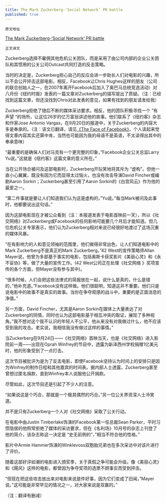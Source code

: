 ```yaml
---
title: The Mark Zuckerberg-‘Social Network’ PR battle
published: true
---
```


`原文地址`

[The Mark Zuckerberg-‘Social Network’ PR battle](https://www.hollywoodreporter.com/news/mark-zuckerberg-social-network-pr-28618)

`正文译文`

Zuckerberg选择不雇佣其他危机公关团队，而是采用了由公司内部的企业公关团队和其惯用的公关公司Outcast共同打造的反击策略。

当时的决定是，Zuckerberg担心自己的反应会进一步助长人们对电影的兴趣，所以不会公开抨击这部电影。相反，Facebook让Chris Hughes这样的朋友（公司的联合创始人之一，在2007年离开Facebook后加入了奥巴马总统竞选活动）对八月份《纽约时报》发表的一篇文章对Zuckerberg的描写提出了质疑。（注：已经找到这篇文章，但还没找到Chris对此发表的意见，如果有找到的朋友请发给我）

Zuckerberg拒绝了随后不断的媒体采访要求。相反，他的团队积极寻找一个 “有声望 “的场所，让这位26岁的亿万富翁讲述他的故事。他们联系了《纽约客》杂志和作家Jose Antonio Vargas，在9月20日的报道中，关于Zuckerberg的内容大多是奉承的。（注：该文已翻译，请见[《The Face of Facebook》](https://thesocialnetworkinbox.github.io/The-Face-of-Facebook)，个人读起来觉得文章内容其实还算中肯，当然也可能因为我的母语不是英语，不太读得出其中的奉承意味）

“最重要的是确保人们对马克有一个更完整的印象，”Facebook企业公关总监Larry Yu说。”这就是《纽约客》这篇文章的意义所在。”

当在公开场合被问及这部电影时，Zuckerberg开玩笑地将其斥为 “虚构”。但他一直小心翼翼，既没有因为它而显得太过恼火，也没有攻击导演David Fincher或编剧Aaron Sorkin；Zuckerberg甚至引用了Aaron Sorkin的《白宫风云》作为他的最爱之一。

“第二件事就是要让人们知道我们认为这是虚构的，”Yu说。”每当Mark被问及此事时，他都要说出这句话。”

因为这部电影现在才被公众看到（注：本报道发表于电影首映前一天），所以《社交网络》对Zuckerberg或Facebook的任何影响可能要几个月后才能知道。但几位危机公关专家表示，他们认为Zuckerberg相对来说已经很好地渡过了这场沉重的媒体风暴。

“在有影响力的人和意见领袖的范围里，他们做得非常出色，让人们知道电影中的Mark Zuckerberg不是真正的Mark Zuckerberg。”42 West的宣传策略师Allan Mayer说，他曾为多部基于事实的电影，包括奥斯卡获奖影片《美丽心灵》和《永不妥协》等，做了大量的宣传工作。(42 West公司正在处理《社交网络 》奖项宣传的各个方面，但Mayer没有参与其中)。

“很多时候，人们会把这些法律式的简报放在一起，说什么是真的，什么是错的，”他补充道。”Facebook没有这样做。他们很聪明，知道这并不重要。他们只是说电影中的故事不是真实的故事。当你在争夺观感的战斗中，重要的是正面消息的净值。”

另一方面，David Fincher，尤其是Aaron Sorkin在媒体上大量表达了对Zuckerberg的同情，同时也认为这部电影基于相互冲突的取证，展现了多种视角。”我不想对这个我不认识的年轻人不公平，他从来没有对我做过什么，他不应该受到我的攻击。老实说，我相信我没有做过这样的事情。”

当Zuckerberg在9月24日——《社交网络》首映当天，也是《社交网络》进入影院前一周——出现在Oprah Winfrey的节目中，透露为新泽西州学校捐赠1亿美元时，他的形象受到了一点打击。

这次节目被批评为是为了反击电影，即使Facebook坚持认为时间上的安排只是因为Winfrey的制作日程和其他嘉宾的时间表。据内部人士透露，Zuckerberg甚至曾想过匿名捐款，直到Winfrey本人说服他公开捐款。

尽管如此，这次节目还是引起了不少人的注意。

“如果说这是个巧合，那就是一个极其偶然的巧合。”另一位公关界资深人士冷笑道。

并不是只有Zuckerberg一个人对《社交网络》采取了公关行动。

在电影中由Justin Timberlake饰演的Facebook第一任总裁Sean Parker，平时习惯隐居的他照常拒绝了媒体的采访要求，但在《名利场》10月号的杂志上刊登了他的简介，该杂志称这一决定是 “史无前例的”，”相当不符合他的性格。”

影片中Armie Hammer饰演的Winklevoss双胞胎兄弟也在多次采访中对该片进行了评价。

随着这部好评如潮的电影进入颁奖季，关于真假之争可能会升级。像《美丽心灵》和《飓风》这样的电影，都曾因为争夺奖项的选票不顾事实而受到抨击。

“但现在把这些攻击放出来对电影来说是件好事，因为它们变成了旧闻，”Mayer说。”这可能是非常罕见的情况之一，对大家来说是双赢的。”

（注：翻译有删减）
